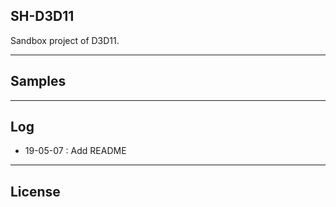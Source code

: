 ## SH-D3D11

Sandbox project of D3D11.

---

## Samples

---

## Log

* 19-05-07 : Add README

---

## License

